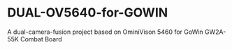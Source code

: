 # DUAL-OV5640-for-GOWIN
A dual-camera-fusion project based on OminiVison 5460 for GoWin GW2A-55K Combat Board
